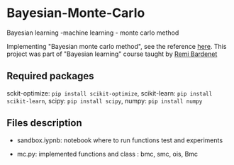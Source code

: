 # Bayesian-Monte-Carlo
Bayesian learning -machine learning - monte carlo method

Implementing "Bayesian monte carlo method", see the reference [here](https://www.uni-muenster.de/Physik.TP/~lemm/seminarSS08/RasGha03.pdf).
This project was part of "Bayesian learning" course taught by [Remi Bardenet](https://rbardenet.github.io/)

## Required packages
sckit-optimize: `pip install scikit-optimize`, scikit-learn: `pip install scikit-learn`, scipy: `pip install scipy`, numpy: `pip install numpy`

## Files description
- sandbox.iypnb:  notebook where to run functions test and experiments

- mc.py: implemented functions and class : bmc, smc, ois, Bmc



